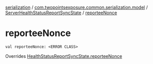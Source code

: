 [serialization](../../index.md) / [com.twopointsexposure.common.serialization.model](../index.md) / [ServerHealthStatusReportSyncState](index.md) / [reporteeNonce](./reportee-nonce.md)

# reporteeNonce

`val reporteeNonce: <ERROR CLASS>`

Overrides [HealthStatusReportSyncState.reporteeNonce](../-health-status-report-sync-state/reportee-nonce.md)

